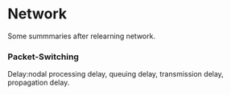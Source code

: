 # Network
Some summmaries after relearning network.
### Packet-Switching
Delay:nodal processing delay, queuing delay, transmission delay, propagation delay.
